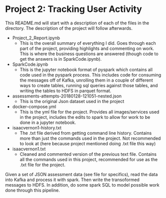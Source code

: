 # Project 2: Tracking User Activity

This README.md will start with a description of each of the files in the directory. The description of the project will follow afterwards.

- Project_2_Report.ipynb
    * This is the overall summary of everything I did. Goes through each part of the project, providing highlights and commenting on work. This is where the business questions are answered (though code to get the answers is in SparkCode.ipynb).
- SparkCode.ipynb
    * This is the jupyter notebook format of pyspark which contains all code used in the pyspark process. This includes code for consuming the messages off of Kafka, unrolling them in a couple of different ways to create tables, running sql queries against those tables, and writing the tables to HDFS in parquet format.
- assessments-attempts-20180128-121051-nested.json
    * This is the original Json dataset used in the project
- docker-compose.yml
    * This is the yml file for the project. Provides all images/services used in the project, includes the edits to spark to allow for work to be done in a jupyter notebook.
- isaacvernon1-history.txt
    * The .txt file derived from getting command line history. Contains more than just the commands used in the project. Not recommended to look at (here because project mentioned doing .txt file this way)
- isaacvernon1.txt
    * Cleaned and commented version of the previous text file. Contains all the commands used in this project, recommended for use as the .txt file for the project.

Given a set of JSON assessment data (see file for specifics), read the data into Kafka and process it with spark. Then write the transoformed messages to HDFS. In addition, do some spark SQL to model possible work done through this pipeline.

